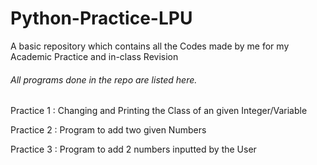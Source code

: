 # Python-Practice-LPU
A basic repository which contains all the Codes made by me for my Academic Practice and in-class Revision

<h6>All programs done in the repo are listed here.</h6>

<body>
<p>Practice 1 : Changing and Printing the Class of an given Integer/Variable</p>
<p>Practice 2 : Program to add two given Numbers</p>
<p>Practice 3 : Program to add 2 numbers inputted by the User</p>
</body>
